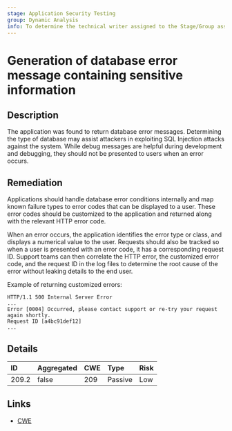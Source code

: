 ```yaml
---
stage: Application Security Testing
group: Dynamic Analysis
info: To determine the technical writer assigned to the Stage/Group associated with this page, see https://handbook.gitlab.com/handbook/product/ux/technical-writing/#assignments
---
```


# Generation of database error message containing sensitive information

## Description

The application was found to return database error messages. Determining the type of database may assist attackers in exploiting
SQL Injection attacks against the system. While debug messages are helpful during development and debugging, they should not be
presented to users when an error occurs.

## Remediation

Applications should handle database error conditions internally and map known failure types to error codes that can be displayed
to a user. These error codes should be customized to the application and returned along with the relevant HTTP error code.

When an error occurs, the application identifies the error type or class, and displays a numerical value to the
user. Requests should also be tracked so when a user is presented with an error code, it has a corresponding request ID.
Support teams can then correlate the HTTP error, the customized error code, and the request ID in the log files to
determine the root cause of the error without leaking details to the end user.

Example of returning customized errors:

```plaintext
HTTP/1.1 500 Internal Server Error
...
Error [0004] Occurred, please contact support or re-try your request again shortly.
Request ID [a4bc91def12]
...
```

## Details

| ID | Aggregated | CWE | Type | Risk |
|:---|:--------|:--------|:--------|:--------|
| 209.2 | false | 209 | Passive | Low |

## Links

- [CWE](https://cwe.mitre.org/data/definitions/209.html)
